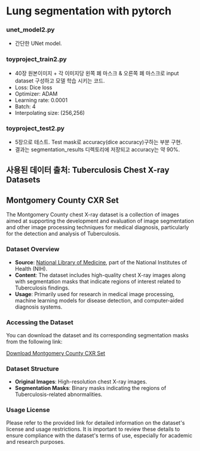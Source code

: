 
# Lung segmentation with pytorch

### unet_model2.py

- 간단한 UNet model.

### toyproject_train2.py

- 40장 원본이미지 + 각 이미지당 왼쪽 폐 마스크 & 오른쪽 폐 마스크로 input dataset 구성하고 모델 학습 시키는 코드.
- Loss: Dice loss
- Optimizer: ADAM
- Learning rate: 0.0001
- Batch: 4
- Interpolating size: (256,256)

### toyproject_test2.py

- 5장으로 테스트. Test mask로 accuracy(dice accuracy)구하는 부분 구현.
- 결과는 segmentation_results 디렉토리에 저장되고 accuracy는 약 90%.




  
## 사용된 데이터 출처: Tuberculosis Chest X-ray Datasets

## Montgomery County CXR Set

The Montgomery County chest X-ray dataset is a collection of images aimed at supporting the development and evaluation of image segmentation and other image processing techniques for medical diagnosis, particularly for the detection and analysis of Tuberculosis.

### Dataset Overview

- **Source**: [National Library of Medicine](https://data.lhncbc.nlm.nih.gov/public/Tuberculosis-Chest-X-ray-Datasets/Montgomery-County-CXR-Set/MontgomerySet/index.html), part of the National Institutes of Health (NIH).
- **Content**: The dataset includes high-quality chest X-ray images along with segmentation masks that indicate regions of interest related to Tuberculosis findings.
- **Usage**: Primarily used for research in medical image processing, machine learning models for disease detection, and computer-aided diagnosis systems.

### Accessing the Dataset

You can download the dataset and its corresponding segmentation masks from the following link:

[Download Montgomery County CXR Set](https://data.lhncbc.nlm.nih.gov/public/Tuberculosis-Chest-X-ray-Datasets/Montgomery-County-CXR-Set/MontgomerySet/index.html)

### Dataset Structure

- **Original Images**: High-resolution chest X-ray images.
- **Segmentation Masks**: Binary masks indicating the regions of Tuberculosis-related abnormalities.

### Usage License

Please refer to the provided link for detailed information on the dataset's license and usage restrictions. It is important to review these details to ensure compliance with the dataset's terms of use, especially for academic and research purposes.


